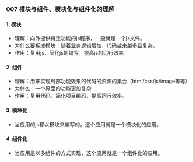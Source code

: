 ### 007 模块与组件、模块化与组件化的理解

#### 1. 模块
  - 理解：向外提供特定功能的js程序，一般就是一个js文件。
  - 为什么要拆成模块：随着业务逻辑增加，代码越来越多且复杂。
  - 作用：复用js，简化js的编写，提高js的运行效率。

#### 2. 组件
  - 理解：用来实现局部功能效果的代码的资源的集合（html/css/js/image等等）
  - 为什么：一个界面的功能更加复杂
  - 作用：复用代码，简化项目编码，提高运行效率。

#### 3. 模块化
  - 当应用的js都以模块来编写的，这个应用就是一个模块化的应用。

#### 4. 组件化
  - 当应用是以多组件的方式实现，这个应用就是一个组件化的应用。
